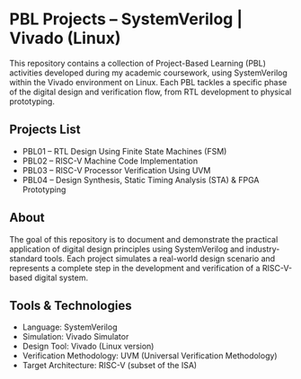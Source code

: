 # PBL Projects – SystemVerilog | Vivado (Linux)

This repository contains a collection of Project-Based Learning (PBL) activities developed during my academic coursework, using SystemVerilog within the Vivado environment on Linux. Each PBL tackles a specific phase of the digital design and verification flow, from RTL development to physical prototyping.

## Projects List

- PBL01 – RTL Design Using Finite State Machines (FSM)  
- PBL02 – RISC-V Machine Code Implementation  
- PBL03 – RISC-V Processor Verification Using UVM  
- PBL04 – Design Synthesis, Static Timing Analysis (STA) & FPGA Prototyping  

## About

The goal of this repository is to document and demonstrate the practical application of digital design principles using SystemVerilog and industry-standard tools. Each project simulates a real-world design scenario and represents a complete step in the development and verification of a RISC-V-based digital system.

## Tools & Technologies

- Language: SystemVerilog  
- Simulation: Vivado Simulator  
- Design Tool: Vivado (Linux version)  
- Verification Methodology: UVM (Universal Verification Methodology)  
- Target Architecture: RISC-V (subset of the ISA)

